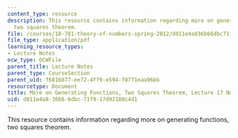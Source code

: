 ```yaml
---
content_type: resource
description: This resource contains information regarding more on generating functions,
  two squares theorem.
file: /courses/18-781-theory-of-numbers-spring-2012/d811e4a836b66dbc71f917d92188c4d1_MIT18_781S12_lec17.pdf
file_type: application/pdf
learning_resource_types:
- Lecture Notes
ocw_type: OCWFile
parent_title: Lecture Notes
parent_type: CourseSection
parent_uid: f6816877-ee72-4ff9-e594-f0771eaa96bb
resourcetype: Document
title: More on Generating Functions, Two Squares Theorem, Lecture 17 Notes
uid: d811e4a8-36b6-6dbc-71f9-17d92188c4d1
---
```

This resource contains information regarding more on generating functions, two squares theorem.

